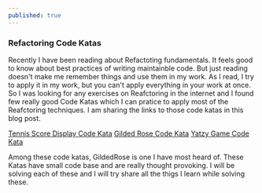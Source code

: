 ```yaml
---
published: true
---
```

### Refactoring Code Katas

Recently I have been reading about Refactoting fundamentals. It feels good to know about best practices of writing maintainble code. But just reading doesn't make me remember things and use them in my work. As I read, I try to apply it in my work, but you can't apply everything in your work at once. So I was looking for any exercises on Reafctoring in the internet and I found few really good Code Katas which I can pratice to apply most of the Reafctoring techniques. I am sharing the links to those code katas in this blog post.

[Tennis Score Display Code Kata](https://github.com/emilybache/Tennis-Refactoring-Kata)
[Gilded Rose Code Kata](https://github.com/emilybache/GildedRose-Refactoring-Kata)
[Yatzy Game Code Kata](https://github.com/emilybache/Yatzy-Refactoring-Kata)

Among these code katas, GildedRose is one I have most heard of. These Katas have small code base and are really thought provoking. I will be solving each of these and I will try share all the thigs I learn while solving these.

